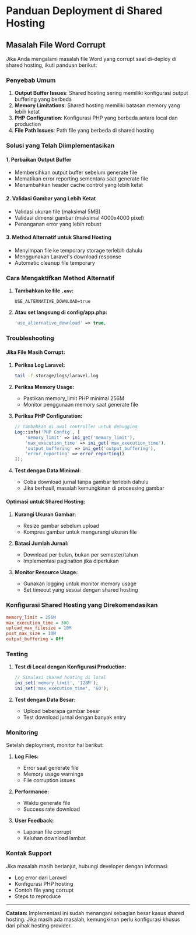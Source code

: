 # Panduan Deployment di Shared Hosting

## Masalah File Word Corrupt

Jika Anda mengalami masalah file Word yang corrupt saat di-deploy di shared hosting, ikuti panduan berikut:

### Penyebab Umum

1. **Output Buffer Issues**: Shared hosting sering memiliki konfigurasi output buffering yang berbeda
2. **Memory Limitations**: Shared hosting memiliki batasan memory yang lebih ketat
3. **PHP Configuration**: Konfigurasi PHP yang berbeda antara local dan production
4. **File Path Issues**: Path file yang berbeda di shared hosting

### Solusi yang Telah Diimplementasikan

#### 1. Perbaikan Output Buffer
- Membersihkan output buffer sebelum generate file
- Mematikan error reporting sementara saat generate file
- Menambahkan header cache control yang lebih ketat

#### 2. Validasi Gambar yang Lebih Ketat
- Validasi ukuran file (maksimal 5MB)
- Validasi dimensi gambar (maksimal 4000x4000 pixel)
- Penanganan error yang lebih robust

#### 3. Method Alternatif untuk Shared Hosting
- Menyimpan file ke temporary storage terlebih dahulu
- Menggunakan Laravel's download response
- Automatic cleanup file temporary

### Cara Mengaktifkan Method Alternatif

1. **Tambahkan ke file `.env`:**
   ```
   USE_ALTERNATIVE_DOWNLOAD=true
   ```

2. **Atau set langsung di config/app.php:**
   ```php
   'use_alternative_download' => true,
   ```

### Troubleshooting

#### Jika File Masih Corrupt:

1. **Periksa Log Laravel:**
   ```bash
   tail -f storage/logs/laravel.log
   ```

2. **Periksa Memory Usage:**
   - Pastikan memory_limit PHP minimal 256M
   - Monitor penggunaan memory saat generate file

3. **Periksa PHP Configuration:**
   ```php
   // Tambahkan di awal controller untuk debugging
   Log::info('PHP Config', [
       'memory_limit' => ini_get('memory_limit'),
       'max_execution_time' => ini_get('max_execution_time'),
       'output_buffering' => ini_get('output_buffering'),
       'error_reporting' => error_reporting()
   ]);
   ```

4. **Test dengan Data Minimal:**
   - Coba download jurnal tanpa gambar terlebih dahulu
   - Jika berhasil, masalah kemungkinan di processing gambar

#### Optimasi untuk Shared Hosting:

1. **Kurangi Ukuran Gambar:**
   - Resize gambar sebelum upload
   - Kompres gambar untuk mengurangi ukuran file

2. **Batasi Jumlah Jurnal:**
   - Download per bulan, bukan per semester/tahun
   - Implementasi pagination jika diperlukan

3. **Monitor Resource Usage:**
   - Gunakan logging untuk monitor memory usage
   - Set timeout yang sesuai dengan shared hosting

### Konfigurasi Shared Hosting yang Direkomendasikan

```ini
memory_limit = 256M
max_execution_time = 300
upload_max_filesize = 10M
post_max_size = 10M
output_buffering = Off
```

### Testing

1. **Test di Local dengan Konfigurasi Production:**
   ```php
   // Simulasi shared hosting di local
   ini_set('memory_limit', '128M');
   ini_set('max_execution_time', '60');
   ```

2. **Test dengan Data Besar:**
   - Upload beberapa gambar besar
   - Test download jurnal dengan banyak entry

### Monitoring

Setelah deployment, monitor hal berikut:

1. **Log Files:**
   - Error saat generate file
   - Memory usage warnings
   - File corruption issues

2. **Performance:**
   - Waktu generate file
   - Success rate download

3. **User Feedback:**
   - Laporan file corrupt
   - Keluhan download lambat

### Kontak Support

Jika masalah masih berlanjut, hubungi developer dengan informasi:
- Log error dari Laravel
- Konfigurasi PHP hosting
- Contoh file yang corrupt
- Steps to reproduce

---

**Catatan:** Implementasi ini sudah menangani sebagian besar kasus shared hosting. Jika masih ada masalah, kemungkinan perlu konfigurasi khusus dari pihak hosting provider.
